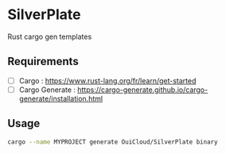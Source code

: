 # SilverPlate

Rust cargo gen templates

## Requirements

- [ ] Cargo : https://www.rust-lang.org/fr/learn/get-started
- [ ] Cargo Generate : https://cargo-generate.github.io/cargo-generate/installation.html

## Usage

```bash
cargo --name MYPROJECT generate OuiCloud/SilverPlate binary
```